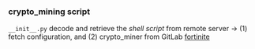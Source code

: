 ### crypto_mining script
`__init__.py` decode and retrieve the *shell script* from remote server -> (1) fetch configuration, and (2) crypto_miner from GitLab
[fortinite](https://www.fortinet.com/blog/threat-research/malicious-pypi-packages-deploy-coinminer-on-linux-devices)